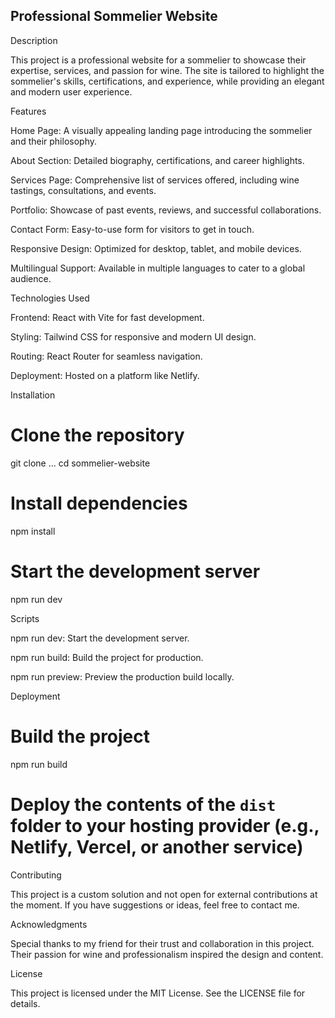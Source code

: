 ## Professional Sommelier Website

Description

This project is a professional website for a sommelier to showcase their expertise, services, and passion for wine. The site is tailored to highlight the sommelier's skills, certifications, and experience, while providing an elegant and modern user experience.

Features

Home Page: A visually appealing landing page introducing the sommelier and their philosophy.

About Section: Detailed biography, certifications, and career highlights.

Services Page: Comprehensive list of services offered, including wine tastings, consultations, and events.

Portfolio: Showcase of past events, reviews, and successful collaborations.

Contact Form: Easy-to-use form for visitors to get in touch.

Responsive Design: Optimized for desktop, tablet, and mobile devices.

Multilingual Support: Available in multiple languages to cater to a global audience.

Technologies Used

Frontend: React with Vite for fast development.

Styling: Tailwind CSS for responsive and modern UI design.

Routing: React Router for seamless navigation.

Deployment: Hosted on a platform like Netlify.

Installation

# Clone the repository
git clone ...
cd sommelier-website

# Install dependencies
npm install

# Start the development server
npm run dev

Scripts

npm run dev: Start the development server.

npm run build: Build the project for production.

npm run preview: Preview the production build locally.

Deployment

# Build the project
npm run build

# Deploy the contents of the `dist` folder to your hosting provider (e.g., Netlify, Vercel, or another service)

Contributing

This project is a custom solution and not open for external contributions at the moment. If you have suggestions or ideas, feel free to contact me.

Acknowledgments

Special thanks to my friend for their trust and collaboration in this project. Their passion for wine and professionalism inspired the design and content.

License

This project is licensed under the MIT License. See the LICENSE file for details.
